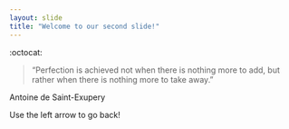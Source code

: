 ```yaml
---
layout: slide
title: "Welcome to our second slide!"
---
```

:octocat:
> “Perfection is achieved not when there is nothing more to add, but rather when there is nothing more to take away.”

Antoine de Saint-Exupery

Use the left arrow to go back!
